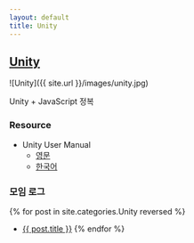 ```yaml
---
layout: default
title: Unity
---
```


## [Unity](https://unity3d.com/)

![Unity]({{ site.url }}/images/unity.jpg)

Unity + JavaScript 정복

### Resource

* Unity User Manual
  * [영문](https://docs.unity3d.com/Manual/)
  * [한국어](https://docs.unity3d.com/kr/current/Manual/)

### 모임 로그

{% for post in site.categories.Unity reversed %}
* <a href="{{ post.url }}">{{ post.title }}</a>
{% endfor %}
